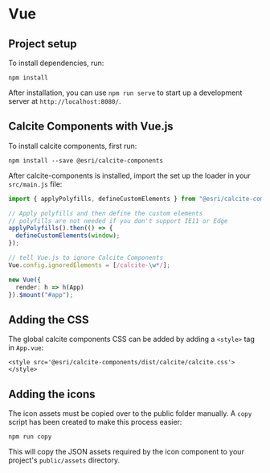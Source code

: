 # Vue

## Project setup

To install dependencies, run:

```
npm install
```

After installation, you can use `npm run serve` to start up a development server at `http://localhost:8080/`.

## Calcite Components with Vue.js

To install calcite components, first run:

```
npm install --save @esri/calcite-components
```

After calcite-components is installed, import the set up the loader in your `src/main.js` file:

```ts
import { applyPolyfills, defineCustomElements } from "@esri/calcite-components/dist/loader";

// Apply polyfills and then define the custom elements
// polyfills are not needed if you don't support IE11 or Edge
applyPolyfills().then(() => {
  defineCustomElements(window);
});

// tell Vue.js to ignore Calcite Components
Vue.config.ignoredElements = [/calcite-\w*/];

new Vue({
  render: h => h(App)
}).$mount("#app");
```

## Adding the CSS

The global calcite components CSS can be added by adding a `<style>` tag in `App.vue`:

```
<style src='@esri/calcite-components/dist/calcite/calcite.css'></style>
```

## Adding the icons

The icon assets must be copied over to the public folder manually. A `copy` script has been created to make this process easier:

```
npm run copy
```

This will copy the JSON assets required by the icon component to your project's `public/assets` directory.

